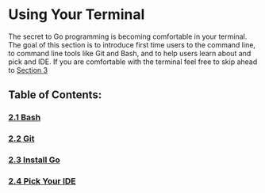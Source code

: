 # Using Your Terminal

The secret to Go programming is becoming comfortable in your terminal. The goal of this section is to introduce first time users to the command line, to command line tools like Git and Bash, and to help users learn about and pick and IDE. If you are comfortable with the terminal feel free to skip ahead to [Section 3](/part_3/write_a_go_server.md)

## Table of Contents:

### [2.1 Bash](/part_2/2.1_bash.md)
### [2.2 Git](/part_2/2.2_git.md)
### [2.3 Install Go](/part_2/2.3_installing_go.md)
### [2.4 Pick Your IDE](/part_2/2.4_pick_your_IDE.md)
